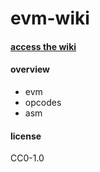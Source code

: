 # evm-wiki

#### [access the wiki](https://github.com/sambacha/evm-wiki/wiki)

#### overview

- evm
- opcodes
- asm

#### license

CC0-1.0
